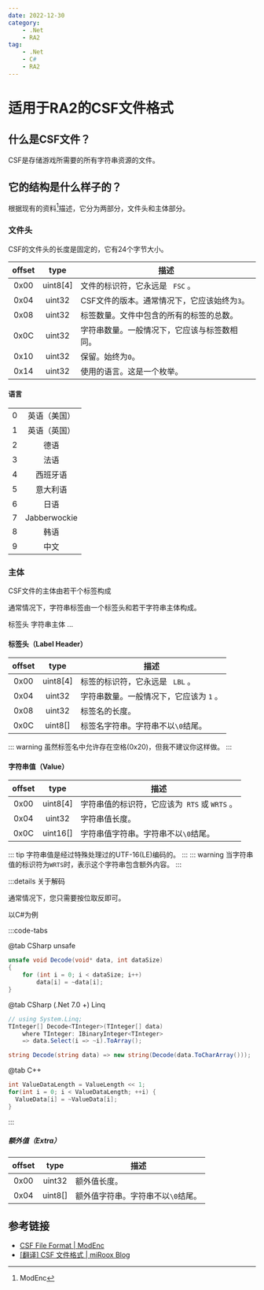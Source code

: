 ```yaml
---
date: 2022-12-30
category:
    - .Net
    - RA2
tag:
    - .Net
    - C#
    - RA2
---
```


# 适用于RA2的CSF文件格式

## 什么是CSF文件？

CSF是存储游戏所需要的所有字符串资源的文件。

## 它的结构是什么样子的？

根据现有的资料[^modenc]描述，它分为两部分，文件头和主体部分。

[^modenc]: ModEnc

### 文件头

CSF的文件头的长度是固定的，它有24个字节大小。

|offset|type|描述|
|:-:|:-:|-|
0x00|uint8[4]|文件的标识符，它永远是 ` FSC` 。
0x04|uint32|CSF文件的版本。通常情况下，它应该始终为`3`。
0x08|uint32|标签数量。文件中包含的所有的标签的总数。
0x0C|uint32|字符串数量。一般情况下，它应该与标签数相同。
0x10|uint32|保留。始终为`0`。
0x14|uint32|使用的语言。这是一个枚举。

#### 语言

|||
|:-:|:-:|
0|英语（美国）
1|英语（英国）
2|德语
3|法语
4|西班牙语
5|意大利语
6|日语
7|Jabberwockie
8|韩语
9|中文

### 主体

CSF文件的主体由若干个标签构成

通常情况下，字符串标签由一个标签头和若干字符串主体构成。

标签头
字符串主体
...

#### 标签头（Label Header）

|offset|type|描述|
|:-:|:-:|-|
0x00|uint8[4]|标签的标识符，它永远是 ` LBL` 。
0x04|uint32|字符串数量。一般情况下，它应该为 `1` 。
0x08|uint32|标签名的长度。
0x0C|uint8[]|标签名字符串。字符串不以`\0`结尾。

::: warning
虽然标签名中允许存在空格(0x20)，但我不建议你这样做。
:::

#### 字符串值（Value）

|offset|type|描述|
|:-:|:-:|-|
0x00|uint8[4]|字符串值的标识符，它应该为` RTS` 或 `WRTS` 。
0x04|uint32|字符串值长度。
0x0C|uint16[]|字符串值字符串。字符串不以`\0`结尾。

::: tip
字符串值是经过特殊处理过的UTF-16(LE)编码的。
:::
::: warning
当字符串值的标识符为`WRTS`时，表示这个字符串包含额外内容。
:::

:::details 关于解码

通常情况下，您只需要按位取反即可。

以C#为例

:::code-tabs

@tab CSharp unsafe

```csharp
unsafe void Decode(void* data, int dataSize)
{
    for (int i = 0; i < dataSize; i++)
        data[i] = ~data[i];
}
```

@tab CSharp (.Net 7.0 +) Linq

```csharp
// using System.Linq;
TInteger[] Decode<TInteger>(TInteger[] data)
    where TInteger: IBinaryInteger<TInteger>
    => data.Select(i => ~i).ToArray();

string Decode(string data) => new string(Decode(data.ToCharArray()));
```

@tab C++

```cpp
int ValueDataLength = ValueLength << 1;
for(int i = 0; i < ValueDataLength; ++i) {
  ValueData[i] = ~ValueData[i];
}
```

:::

##### 额外值（Extra）

|offset|type|描述|
|:-:|:-:|-|
0x00|uint32|额外值长度。
0x04|uint8[]|额外值字符串。字符串不以`\0`结尾。

## 参考链接

- [CSF File Format | ModEnc](http://modenc.renegadeprojects.com/CSF_File_Format)
- [[翻译] CSF 文件格式 | miRoox Blog](https://miroox.github.io/blog/2016/12/CSFFileFormat/)

